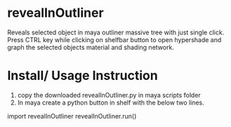 # revealInOutliner

Reveals selected object in maya outliner massive tree with just single click.
Press CTRL key while clicking on shelfbar button to open hypershade  and graph
the selected objects material and shading network.


# Install/ Usage Instruction

1. copy the downloaded revealInOutliner.py in maya scripts folder
2. In maya create a python button in shelf with the below two lines.

  import revealInOutliner
  revealInOutliner.run()

